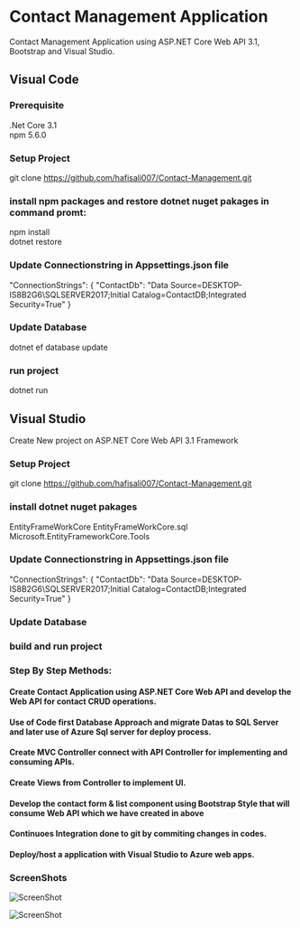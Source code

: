 # Contact Management Application
Contact Management Application using ASP.NET Core Web API 3.1, Bootstrap and Visual Studio. 

## Visual Code

### Prerequisite 
.Net Core 3.1<br />
npm 5.6.0 <br />

### Setup Project
git clone https://github.com/hafisali007/Contact-Management.git

### install npm packages and restore dotnet nuget pakages in command promt:
npm install <br />
dotnet restore  

### Update Connectionstring in Appsettings.json file
 "ConnectionStrings": {
    "ContactDb": "Data Source=DESKTOP-IS8B2G6\SQLSERVER2017;Initial Catalog=ContactDB;Integrated Security=True"
	}

### Update Database
dotnet ef database update

### run project
dotnet run
 
## Visual Studio
Create New project on ASP.NET Core Web API 3.1 Framework

### Setup Project
git clone https://github.com/hafisali007/Contact-Management.git

### install dotnet nuget pakages
EntityFrameWorkCore
EntityFrameWorkCore.sql
Microsoft.EntityFrameworkCore.Tools

### Update Connectionstring in Appsettings.json file
 "ConnectionStrings": {
    "ContactDb": "Data Source=DESKTOP-IS8B2G6\SQLSERVER2017;Initial Catalog=ContactDB;Integrated Security=True"
	}
	
### Update Database

### build and run project
	
### Step By Step Methods:

#### Create Contact Application using ASP.NET Core Web API and develop the Web API for contact CRUD operations.

#### Use of Code first Database Approach and migrate Datas to SQL Server and later use of Azure Sql server for deploy process.

#### Create MVC Controller connect with API Controller for implementing and consuming APIs.

#### Create Views from Controller to implement UI.

#### Develop the contact form & list component using Bootstrap Style that will consume Web API which we have created in above

#### Continuoes Integration done to git by commiting changes in codes.

#### Deploy/host a application with Visual Studio to Azure web apps.

### ScreenShots
![ScreenShot](https://contactmanagementevo.file.core.windows.net/contact/ContactList.png)

![ScreenShot](https://contactmanagementevo.file.core.windows.net/contact/ContactActions.png)
